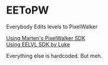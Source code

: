 # EEToPW
Everybody Edits levels to PixelWalker  

[Using Marten's PixelWalker SDK](https://github.com/MartenM/PixelPilot)  
[Using EELVL SDK by Luke](https://gitlab.com/LukeM212/EELVL)  

Everything else is hardcoded. But meh.  
